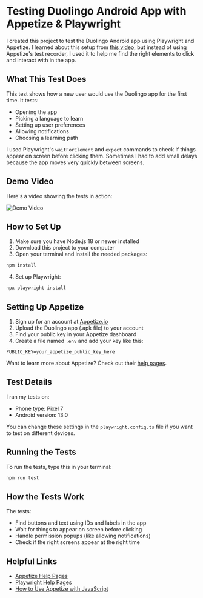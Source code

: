 # Testing Duolingo Android App with Appetize & Playwright

I created this project to test the Duolingo Android app using Playwright and Appetize. I learned about this setup from [this video](https://www.youtube.com/watch?v=OOBjzIyiW0Y), but instead of using Appetize's test recorder, I used it to help me find the right elements to click and interact with in the app.

## What This Test Does

This test shows how a new user would use the Duolingo app for the first time. It tests:
- Opening the app
- Picking a language to learn
- Setting up user preferences
- Allowing notifications
- Choosing a learning path

I used Playwright's `waitForElement` and `expect` commands to check if things appear on screen before clicking them. Sometimes I had to add small delays because the app moves very quickly between screens.

## Demo Video

Here's a video showing the tests in action:

![Demo Video](https://youtu.be/QVe7GlCP2UA)


## How to Set Up

1. Make sure you have Node.js 18 or newer installed
2. Download this project to your computer
3. Open your terminal and install the needed packages:
```bash
npm install
```
4. Set up Playwright:
```bash
npx playwright install
```

## Setting Up Appetize

1. Sign up for an account at [Appetize.io](https://appetize.io)
2. Upload the Duolingo app (.apk file) to your account
3. Find your public key in your Appetize dashboard
4. Create a file named `.env` and add your key like this:
```
PUBLIC_KEY=your_appetize_public_key_here
```

Want to learn more about Appetize? Check out their [help pages](https://docs.appetize.io/).

## Test Details

I ran my tests on:
- Phone type: Pixel 7
- Android version: 13.0

You can change these settings in the `playwright.config.ts` file if you want to test on different devices.

## Running the Tests

To run the tests, type this in your terminal:
```bash
npm run test
```

## How the Tests Work

The tests:
- Find buttons and text using IDs and labels in the app
- Wait for things to appear on screen before clicking
- Handle permission popups (like allowing notifications)
- Check if the right screens appear at the right time


## Helpful Links

- [Appetize Help Pages](https://docs.appetize.io/)
- [Playwright Help Pages](https://playwright.dev/docs/intro)
- [How to Use Appetize with JavaScript](https://docs.appetize.io/javascript-sdk/playwright)

